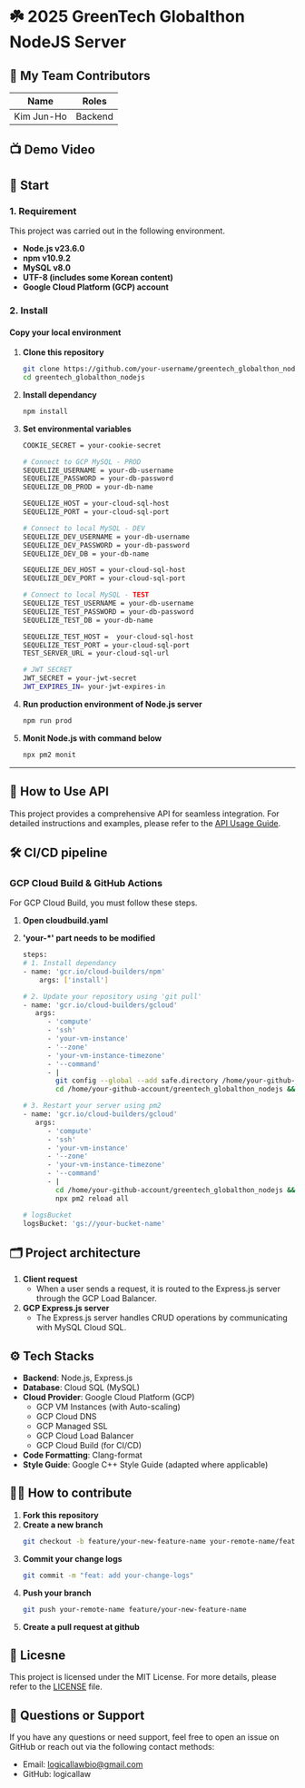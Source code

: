 # ☘️ 2025 GreenTech Globalthon NodeJS Server

## 👥 My Team Contributors

| Name           | Roles                             |
|----------------|---------------------------------- |
| Kim Jun-Ho     | Backend                           |

## 📺 Demo Video

## 🚀 Start

### 1. Requirement

This project was carried out in the following environment.

- **Node.js v23.6.0**  
- **npm v10.9.2**  
- **MySQL v8.0**  
- **UTF-8 (includes some Korean content)**  
- **Google Cloud Platform (GCP) account**  

### 2. Install

#### **Copy your local environment**

1. **Clone this repository**
   ```bash
   git clone https://github.com/your-username/greentech_globalthon_nodejs.git
   cd greentech_globalthon_nodejs
2. **Install dependancy**
   ```bash
   npm install
3. **Set environmental variables**
   ```bash
   COOKIE_SECRET = your-cookie-secret

   # Connect to GCP MySQL - PROD
   SEQUELIZE_USERNAME = your-db-username
   SEQUELIZE_PASSWORD = your-db-password
   SEQUELIZE_DB_PROD = your-db-name

   SEQUELIZE_HOST = your-cloud-sql-host
   SEQUELIZE_PORT = your-cloud-sql-port

   # Connect to local MySQL - DEV
   SEQUELIZE_DEV_USERNAME = your-db-username
   SEQUELIZE_DEV_PASSWORD = your-db-password
   SEQUELIZE_DEV_DB = your-db-name

   SEQUELIZE_DEV_HOST = your-cloud-sql-host
   SEQUELIZE_DEV_PORT = your-cloud-sql-port

   # Connect to local MySQL - TEST 
   SEQUELIZE_TEST_USERNAME = your-db-username
   SEQUELIZE_TEST_PASSWORD = your-db-password
   SEQUELIZE_TEST_DB = your-db-name

   SEQUELIZE_TEST_HOST =  your-cloud-sql-host
   SEQUELIZE_TEST_PORT = your-cloud-sql-port
   TEST_SERVER_URL = your-cloud-sql-url

   # JWT SECRET
   JWT_SECRET = your-jwt-secret
   JWT_EXPIRES_IN= your-jwt-expires-in
   ```
4. **Run production environment of Node.js server**
   ```bash
   npm run prod
   ```
5. **Monit Node.js with command below**
   ```bash
   npx pm2 monit
   ```
---

## 📡 How to Use API
This project provides a comprehensive API for seamless integration.
For detailed instructions and examples, please refer to the [API Usage Guide](docs/API_USAGE.md).

## 🛠️ CI/CD pipeline

### **GCP Cloud Build & GitHub Actions**
For GCP Cloud Build, you must follow these steps.

1. **Open cloudbuild.yaml**

2. **'your-*' part needs to be modified**
   ```bash
   steps:
   # 1. Install dependancy
   - name: 'gcr.io/cloud-builders/npm'
       args: ['install']

   # 2. Update your repository using 'git pull'
   - name: 'gcr.io/cloud-builders/gcloud'
      args:
         - 'compute'
         - 'ssh'
         - 'your-vm-instance'
         - '--zone'
         - 'your-vm-instance-timezone'
         - '--command'
         - |
           git config --global --add safe.directory /home/your-github-account/greentech_globalthon_nodejs && \
           cd /home/your-github-account/greentech_globalthon_nodejs && git pull

   # 3. Restart your server using pm2
   - name: 'gcr.io/cloud-builders/gcloud'
      args:
         - 'compute'
         - 'ssh'
         - 'your-vm-instance'
         - '--zone'
         - 'your-vm-instance-timezone'
         - '--command'
         - |
           cd /home/your-github-account/greentech_globalthon_nodejs && \
           npx pm2 reload all

   # logsBucket
   logsBucket: 'gs://your-bucket-name' 
   ```

## 🗂️ Project architecture


1. **Client request**  
   - When a user sends a request, it is routed to the Express.js server through the GCP Load Balancer.
2. **GCP Express.js server**  
   - The Express.js server handles CRUD operations by communicating with MySQL Cloud SQL.  

## ⚙️ Tech Stacks

- **Backend**: Node.js, Express.js
- **Database**: Cloud SQL (MySQL)  
- **Cloud Provider**: Google Cloud Platform (GCP)  
  - GCP VM Instances (with Auto-scaling)  
  - GCP Cloud DNS
  - GCP Managed SSL
  - GCP Cloud Load Balancer  
  - GCP Cloud Build (for CI/CD)
- **Code Formatting**: Clang-format  
- **Style Guide**: Google C++ Style Guide (adapted where applicable) 

## 🧑‍💻 How to contribute

1. **Fork this repository**
2. **Create a new branch**
   ```bash
   git checkout -b feature/your-new-feature-name your-remote-name/feature/your-new-feature-name
   ```
3. **Commit your change logs**
   ```bash
   git commit -m "feat: add your-change-logs"
   ```
4. **Push your branch**
   ```bash
   git push your-remote-name feature/your-new-feature-name
   ```
5. **Create a pull request at github**


## 📄 Licesne
This project is licensed under the MIT License. For more details, please refer to the [LICENSE](LICENSE.txt) file.


## 📝 Questions or Support
If you have any questions or need support, feel free to open an issue on GitHub or reach out via the following contact methods:
 - Email: logicallawbio@gmail.com
 - GitHub: logicallaw